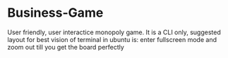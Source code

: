 # Business-Game
User friendly, user interactice monopoly game. It is a CLI only, suggested layout for best vision of terminal in ubuntu is: enter fullscreen mode and zoom out till you get the board perfectly
